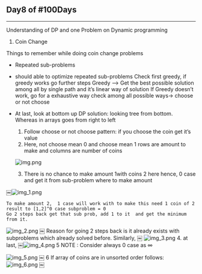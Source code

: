 Day8 of #100Days
-

----------------------------
Understanding of DP and one Problem on Dynamic programming

1.  Coin Change

Things to remember while doing coin change problems
- Repeated sub-problems
- should able to optimize repeated sub-problems
Check first greedy, if greedy works go further steps
Greedy —> Get the best possible solution among all by single path and it’s linear way of solution
If Greedy doesn’t work, go for a exhaustive way  check among all possible ways->  choose or not choose


- At last, look at bottom up DP solution: looking tree from bottom. Whereas in arrays goes from right to left
  1. Follow choose or not choose pattern: if you choose the coin get it’s value
  2. Here, not choose mean 0 and choose mean 1 rows are amount to make and columns are number of coins

  ![img.png](img.png)

  3. There is no chance to make amount 1with coins 2 here hence, 0 case and get it from sub-problem where to make amount

￼![img_1.png](img_1.png)

    To make amount 2,  1 case will work with to make this need 1 coin of 2 result to [1,2]^0 case subproblem = 0
    Go 2 steps back get that sub prob, add 1 to it  and get the minimum from it.

![img_2.png](img_2.png)
￼
    Reason for going 2 steps back is  it already exists with subproblems which already solved before. Similarly,
￼
![img_3.png](img_3.png)
    4. at last,
￼![img_4.png](img_4.png)
     5 NOTE :  Consider always 0 case as ∞

![img_5.png](img_5.png)
￼
    6 If array of coins are in unsorted order follows:
![img_6.png](img_6.png)
￼


	
